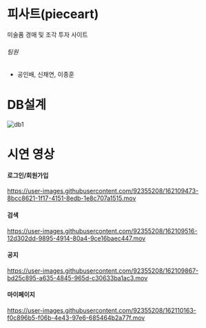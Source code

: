 # 피사트(pieceart)
미술품 경매 및 조각 투자 사이트

###### 팀원
- 공인배, 신채연, 이종훈

# DB설계
![db1](https://user-images.githubusercontent.com/92355208/162105107-8c0b301d-45a1-47e0-92c2-531716f39237.png)


# 시연 영상

#### 로그인/회원가입


https://user-images.githubusercontent.com/92355208/162109473-8bcc8621-1f17-4151-8edb-1e8c707a1515.mov


#### 검색


https://user-images.githubusercontent.com/92355208/162109516-12d302dd-9895-4914-80a4-9ce16baec447.mov


#### 공지


https://user-images.githubusercontent.com/92355208/162109867-bd25c895-a635-4845-965d-c30633ba1ac3.mov


#### 마이페이지


https://user-images.githubusercontent.com/92355208/162110163-f0c896b5-f06b-4e43-97e6-685464b2a77f.mov

